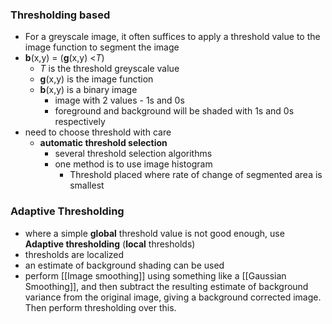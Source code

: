 ### Thresholding based
- For a greyscale image, it often suffices to apply a threshold value to the image function to segment the image
- **b**(x,y) = (**g**(x,y) <*T*)
	- *T* is the threshold greyscale value
	- **g**(x,y) is the image function
	- **b**(x,y) is a binary image
		- image with 2 values - 1s and 0s
		- foreground and background will be shaded with 1s and 0s respectively
- need to choose threshold with care
	- **automatic threshold selection** 
		- several threshold selection algorithms
		- one method is to use image histogram
			- Threshold placed where rate of change of segmented area is smallest
### Adaptive Thresholding
- where a simple **global** threshold value is not good enough, use **Adaptive thresholding** (**local** thresholds)
- thresholds are localized
- an estimate of background shading can be used 
- perform [[Image smoothing]] using something like a  [[Gaussian Smoothing]], and then subtract the resulting estimate of background variance from the original image, giving a background corrected image. Then perform thresholding over this.
